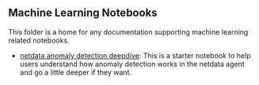 ## Machine Learning Notebooks

This folder is a home for any documentation supporting machine learning related notebooks.

- [netdata anomaly detection deepdive](netdata%20anomaly%20detection%20deepdive.ipynb): This is a starter notebook to help users understand how anomaly detection works in the netdata agent and go a little deeper if they want.